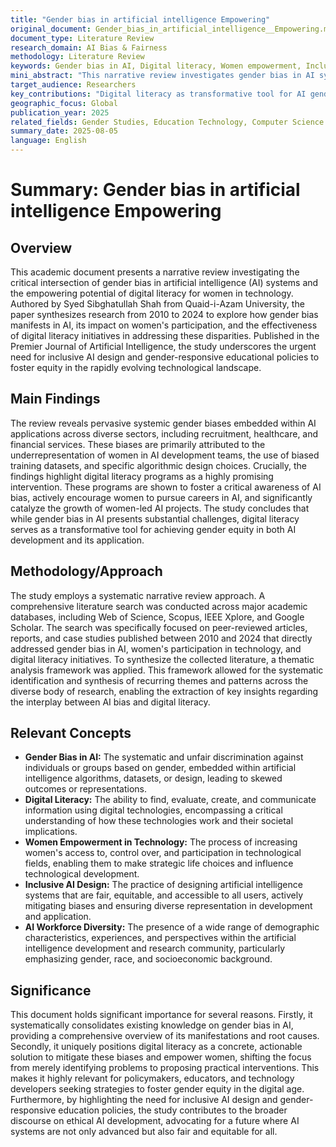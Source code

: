 ```yaml
---
title: "Gender bias in artificial intelligence Empowering"
original_document: Gender_bias_in_artificial_intelligence__Empowering.md
document_type: Literature Review
research_domain: AI Bias & Fairness
methodology: Literature Review
keywords: Gender bias in AI, Digital literacy, Women empowerment, Inclusive AI, AI workforce diversity
mini_abstract: "This narrative review investigates gender bias in AI systems and the potential of digital literacy to empower women in technology, synthesizing research from 2010-2024. It highlights digital literacy as a transformative tool for achieving gender equity in AI development and application."
target_audience: Researchers
key_contributions: "Digital literacy as transformative tool for AI gender equity"
geographic_focus: Global
publication_year: 2025
related_fields: Gender Studies, Education Technology, Computer Science
summary_date: 2025-08-05
language: English
---
```


# Summary: Gender bias in artificial intelligence Empowering

## Overview
This academic document presents a narrative review investigating the critical intersection of gender bias in artificial intelligence (AI) systems and the empowering potential of digital literacy for women in technology. Authored by Syed Sibghatullah Shah from Quaid-i-Azam University, the paper synthesizes research from 2010 to 2024 to explore how gender bias manifests in AI, its impact on women's participation, and the effectiveness of digital literacy initiatives in addressing these disparities. Published in the Premier Journal of Artificial Intelligence, the study underscores the urgent need for inclusive AI design and gender-responsive educational policies to foster equity in the rapidly evolving technological landscape.

## Main Findings
The review reveals pervasive systemic gender biases embedded within AI applications across diverse sectors, including recruitment, healthcare, and financial services. These biases are primarily attributed to the underrepresentation of women in AI development teams, the use of biased training datasets, and specific algorithmic design choices. Crucially, the findings highlight digital literacy programs as a highly promising intervention. These programs are shown to foster a critical awareness of AI bias, actively encourage women to pursue careers in AI, and significantly catalyze the growth of women-led AI projects. The study concludes that while gender bias in AI presents substantial challenges, digital literacy serves as a transformative tool for achieving gender equity in both AI development and its application.

## Methodology/Approach
The study employs a systematic narrative review approach. A comprehensive literature search was conducted across major academic databases, including Web of Science, Scopus, IEEE Xplore, and Google Scholar. The search was specifically focused on peer-reviewed articles, reports, and case studies published between 2010 and 2024 that directly addressed gender bias in AI, women's participation in technology, and digital literacy initiatives. To synthesize the collected literature, a thematic analysis framework was applied. This framework allowed for the systematic identification and synthesis of recurring themes and patterns across the diverse body of research, enabling the extraction of key insights regarding the interplay between AI bias and digital literacy.

## Relevant Concepts
*   **Gender Bias in AI:** The systematic and unfair discrimination against individuals or groups based on gender, embedded within artificial intelligence algorithms, datasets, or design, leading to skewed outcomes or representations.
*   **Digital Literacy:** The ability to find, evaluate, create, and communicate information using digital technologies, encompassing a critical understanding of how these technologies work and their societal implications.
*   **Women Empowerment in Technology:** The process of increasing women's access to, control over, and participation in technological fields, enabling them to make strategic life choices and influence technological development.
*   **Inclusive AI Design:** The practice of designing artificial intelligence systems that are fair, equitable, and accessible to all users, actively mitigating biases and ensuring diverse representation in development and application.
*   **AI Workforce Diversity:** The presence of a wide range of demographic characteristics, experiences, and perspectives within the artificial intelligence development and research community, particularly emphasizing gender, race, and socioeconomic background.

## Significance
This document holds significant importance for several reasons. Firstly, it systematically consolidates existing knowledge on gender bias in AI, providing a comprehensive overview of its manifestations and root causes. Secondly, it uniquely positions digital literacy as a concrete, actionable solution to mitigate these biases and empower women, shifting the focus from merely identifying problems to proposing practical interventions. This makes it highly relevant for policymakers, educators, and technology developers seeking strategies to foster gender equity in the digital age. Furthermore, by highlighting the need for inclusive AI design and gender-responsive education policies, the study contributes to the broader discourse on ethical AI development, advocating for a future where AI systems are not only advanced but also fair and equitable for all.
